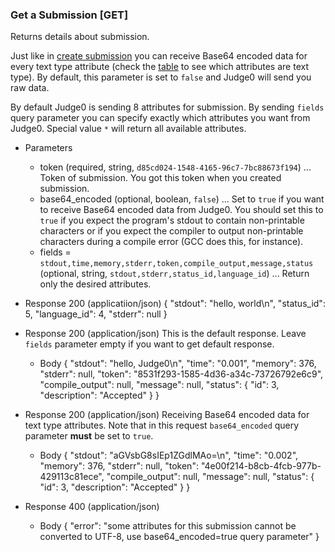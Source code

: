 ### Get a Submission [GET]
Returns details about submission.

Just like in [create submission](/#submission-submission-post) you can receive Base64 encoded data for every text type attribute (check the [table](#submission-submission) to see which attributes are text type). By default, this parameter is set to `false` and Judge0 will send you raw data.

By default Judge0 is sending 8 attributes for submission. By sending `fields` query parameter you can specify exactly which attributes you want from Judge0. Special value `*` will return all available attributes.

+ Parameters
    + token (required, string, `d85cd024-1548-4165-96c7-7bc88673f194`) ... Token of submission. You got this token when you created submission.
    + base64_encoded (optional, boolean, `false`) ... Set to `true` if you want to receive Base64 encoded data from Judge0. You should set this to `true` if you expect the program's stdout to contain non-printable characters or if you expect the compiler to output non-printable characters during a compile error (GCC does this, for instance).
    + fields = `stdout,time,memory,stderr,token,compile_output,message,status` (optional, string, `stdout,stderr,status_id,language_id`) ... Return only the desired attributes.

+ Response 200 (applicatiion/json)
    {
        "stdout": "hello, world\n",
        "status_id": 5,
        "language_id": 4,
        "stderr": null
    }

+ Response 200 (application/json)
    This is the default response. Leave `fields` parameter empty if you want to get default response.
    + Body
        {
            "stdout": "hello, Judge0\n",
            "time": "0.001",
            "memory": 376,
            "stderr": null,
            "token": "8531f293-1585-4d36-a34c-73726792e6c9",
            "compile_output": null,
            "message": null,
            "status": {
                "id": 3,
                "description": "Accepted"
            }
        }

+ Response 200 (application/json)
    Receiving Base64 encoded data for text type attributes. Note that in this request `base64_encoded` query parameter **must** be set to `true`.
    + Body
        {
            "stdout": "aGVsbG8sIEp1ZGdlMAo=\n",
            "time": "0.002",
            "memory": 376,
            "stderr": null,
            "token": "4e00f214-b8cb-4fcb-977b-429113c81ece",
            "compile_output": null,
            "message": null,
            "status": {
                "id": 3,
                "description": "Accepted"
            }
        }

+ Response 400 (application/json)
    + Body
        {
            "error": "some attributes for this submission cannot be converted to UTF-8, use base64_encoded=true query parameter"
        }

<!-- include(../_unauthenticated.md) -->
